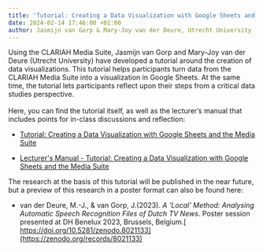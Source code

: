 ```yaml
---
title: 'Tutorial: Creating a Data Visualization with Google Sheets and the Media Suite'
date: 2024-02-14 17:46:00 +01:00
author: Jasmijn van Gorp & Mary-Joy van der Deure, Utrecht University
---
```


Using the CLARIAH Media Suite, Jasmijn van Gorp and Mary-Joy van der Deure (Utrecht University) have developed a tutorial around the creation of data visualizations. This tutorial helps participants turn data from the CLARIAH Media Suite into a visualization in Google Sheets. At the same time, the tutorial lets participants reflect upon their steps from a critical data studies perspective. \
\
Here, you can find the tutorial itself, as well as the lecturer’s manual that includes points for in-class discussions and reflection: 

* [Tutorial: Creating a Data Visualization with Google Sheets and the Media Suite](https://zenodo.org/records/10656728)

* [Lecturer's Manual - Tutorial: Creating a Data Visualization with Google Sheets and the Media Suite](https://zenodo.org/records/10656876)

The research at the basis of this tutorial will be published in the near future, but a preview of this research in a poster format can also be found here:

*  van der Deure, M.-J., & van Gorp, J.(2023). *A 'Local' Method: Analysing Automatic Speech Recognition Files of Dutch TV News*. Poster session presented at DH Benelux 2023, Brussels, Belgium.[ https://doi.org/10.5281/zenodo.8021133](https://zenodo.org/records/8021133)